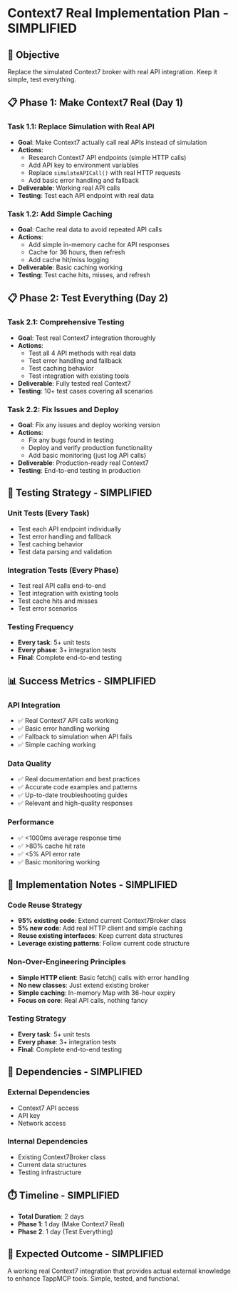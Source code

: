 # Context7 Real Implementation Plan - SIMPLIFIED

## 🎯 **Objective**
Replace the simulated Context7 broker with real API integration. Keep it simple, test everything.

## 📋 **Phase 1: Make Context7 Real (Day 1)**

### **Task 1.1: Replace Simulation with Real API**
- **Goal**: Make Context7 actually call real APIs instead of simulation
- **Actions**:
  - Research Context7 API endpoints (simple HTTP calls)
  - Add API key to environment variables
  - Replace `simulateAPICall()` with real HTTP requests
  - Add basic error handling and fallback
- **Deliverable**: Working real API calls
- **Testing**: Test each API endpoint with real data

### **Task 1.2: Add Simple Caching**
- **Goal**: Cache real data to avoid repeated API calls
- **Actions**:
  - Add simple in-memory cache for API responses
  - Cache for 36 hours, then refresh
  - Add cache hit/miss logging
- **Deliverable**: Basic caching working
- **Testing**: Test cache hits, misses, and refresh

## 📋 **Phase 2: Test Everything (Day 2)**

### **Task 2.1: Comprehensive Testing**
- **Goal**: Test real Context7 integration thoroughly
- **Actions**:
  - Test all 4 API methods with real data
  - Test error handling and fallback
  - Test caching behavior
  - Test integration with existing tools
- **Deliverable**: Fully tested real Context7
- **Testing**: 10+ test cases covering all scenarios

### **Task 2.2: Fix Issues and Deploy**
- **Goal**: Fix any issues and deploy working version
- **Actions**:
  - Fix any bugs found in testing
  - Deploy and verify production functionality
  - Add basic monitoring (just log API calls)
- **Deliverable**: Production-ready real Context7
- **Testing**: End-to-end testing in production

## 🧪 **Testing Strategy - SIMPLIFIED**

### **Unit Tests (Every Task)**
- Test each API endpoint individually
- Test error handling and fallback
- Test caching behavior
- Test data parsing and validation

### **Integration Tests (Every Phase)**
- Test real API calls end-to-end
- Test integration with existing tools
- Test cache hits and misses
- Test error scenarios

### **Testing Frequency**
- **Every task**: 5+ unit tests
- **Every phase**: 3+ integration tests
- **Final**: Complete end-to-end testing

## 📊 **Success Metrics - SIMPLIFIED**

### **API Integration**
- ✅ Real Context7 API calls working
- ✅ Basic error handling working
- ✅ Fallback to simulation when API fails
- ✅ Simple caching working

### **Data Quality**
- ✅ Real documentation and best practices
- ✅ Accurate code examples and patterns
- ✅ Up-to-date troubleshooting guides
- ✅ Relevant and high-quality responses

### **Performance**
- ✅ <1000ms average response time
- ✅ >80% cache hit rate
- ✅ <5% API error rate
- ✅ Basic monitoring working

## 🚀 **Implementation Notes - SIMPLIFIED**

### **Code Reuse Strategy**
- **95% existing code**: Extend current Context7Broker class
- **5% new code**: Add real HTTP client and simple caching
- **Reuse existing interfaces**: Keep current data structures
- **Leverage existing patterns**: Follow current code structure

### **Non-Over-Engineering Principles**
- **Simple HTTP client**: Basic fetch() calls with error handling
- **No new classes**: Just extend existing broker
- **Simple caching**: In-memory Map with 36-hour expiry
- **Focus on core**: Real API calls, nothing fancy

### **Testing Strategy**
- **Every task**: 5+ unit tests
- **Every phase**: 3+ integration tests
- **Final**: Complete end-to-end testing

## 📝 **Dependencies - SIMPLIFIED**

### **External Dependencies**
- Context7 API access
- API key
- Network access

### **Internal Dependencies**
- Existing Context7Broker class
- Current data structures
- Testing infrastructure

## ⏱️ **Timeline - SIMPLIFIED**
- **Total Duration**: 2 days
- **Phase 1**: 1 day (Make Context7 Real)
- **Phase 2**: 1 day (Test Everything)

## 🎯 **Expected Outcome - SIMPLIFIED**
A working real Context7 integration that provides actual external knowledge to enhance TappMCP tools. Simple, tested, and functional.
